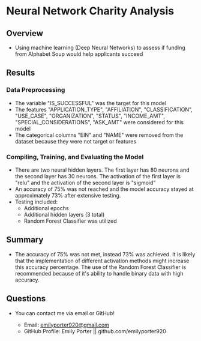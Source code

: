 # Neural Network Charity Analysis

## Overview

* Using machine learning (Deep Neural Networks) to assess if funding from Alphabet Soup would help applicants succeed

## Results

### Data Preprocessing

* The variable "IS_SUCCESSFUL" was the target for this model
* The features "APPLICATION_TYPE", "AFFILIATION", "CLASSIFICATION", "USE_CASE", "ORGANIZATION", "STATUS", "INCOME_AMT", "SPECIAL_CONSIDERATIONS", "ASK_AMT" were considered for this model
* The categorical columns "EIN" and "NAME" were removed from the dataset because they were not target or features

### Compiling, Training, and Evaluating the Model

* There are two neural hidden layers. The first layer has 80 neurons and the second layer has 30 neurons. The activation of the first layer is "relu" and the activation of the second layer is "sigmoid"
* An accuracy of 75% was not reached and the model accuracy stayed at approximately 73% after extensive testing.
* Testing included:
    - Additional epochs
    - Additional hidden layers (3 total)
    - Random Forest Classifier was utilized 

## Summary 

* The accuracy of 75% was not met, instead 73% was achieved. It is likely that the implementation of different activation methods might increase this accuracy percentage. The use of the Random Forest Classifier is recommended because of it's ability to handle binary data with high accuracy.


## Questions

* You can contact me via email or GitHub!

    * Email: emilyporter920@gmail.com
    * GitHub Profile: Emily Porter || github.com/emilyporter920
